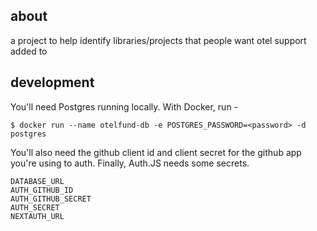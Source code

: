 ## about

a project to help identify libraries/projects that people want otel support added to

## development

You'll need Postgres running locally. With Docker, run -

```
$ docker run --name otelfund-db -e POSTGRES_PASSWORD=<password> -d postgres
```

You'll also need the github client id and client secret for the github app you're using to auth.
Finally, Auth.JS needs some secrets.

```
DATABASE_URL
AUTH_GITHUB_ID
AUTH_GITHUB_SECRET
AUTH_SECRET
NEXTAUTH_URL
```
